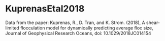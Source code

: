 # KuprenasEtal2018
Data from the paper: Kuprenas, R., D. Tran, and K. Strom. (2018), A shear‐limited flocculation model for dynamically predicting average floc size, Journal of Geophysical Research Oceans, doi: 10.1029/2018JC014154
